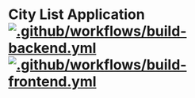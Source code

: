 # City List Application [![.github/workflows/build-backend.yml](https://github.com/nagesh313/city-list/actions/workflows/build-backend.yml/badge.svg)](https://github.com/nagesh313/city-list/actions/workflows/build-backend.yml) [![.github/workflows/build-frontend.yml](https://github.com/nagesh313/city-list/actions/workflows/build-frontend.yml/badge.svg)](https://github.com/nagesh313/city-list/actions/workflows/build-frontend.yml)
